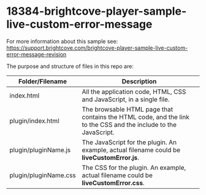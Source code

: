 # 18384-brightcove-player-sample-live-custom-error-message
For more information about this sample see: https://support.brightcove.com/brightcove-player-sample-live-custom-error-message-revision

<p>The purpose and structure of files in this repo are:</p>

<table>
  <thead>
    <tr>
      <th>Folder/Filename</th>
      <th>Description</th>
    </tr>
  </thead>
  <tbody>
    <tr>
      <td>index.html</td>
      <td>All the application code, HTML, CSS and JavaScript, in a single file.</td>
    </tr>
    <tr>
      <td>plugin/index.html</td>
      <td>The browsable HTML page that contains the HTML code, and the link to the CSS and the include to the JavaScript.</td>
    </tr>
    <tr>
      <td>plugin/pluginName.js</td>
      <td>The JavaScript for the plugin. An example, actual filename could be <strong>liveCustomError.js</strong>.</td>
    </tr>
    <tr>
      <td>plugin/pluginName.css</td>
      <td>The CSS for the plugin. An example, actual filename could be <strong>liveCustomError.css</strong>.</td>
    </tr>
  </tbody>
</table>
